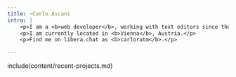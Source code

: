 ```yaml
---
title: ~Carlo Ascani
intro: |
    <p>I am a <b>web developer</b>, working with text editors since the early 2010s.</p>
    <p>I am currently located in <b>Vienna</b>, Austria.</p>
    <p>Find me on libera.chat as <b>carloratm</b>.</p>

---
```


include(content/recent-projects.md)
